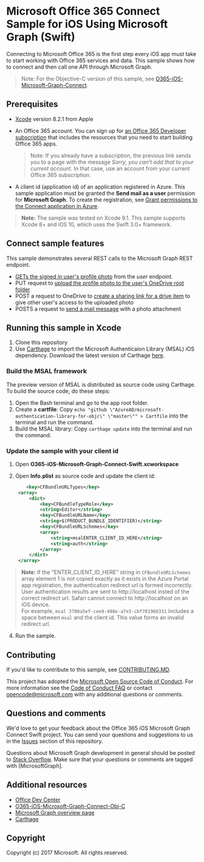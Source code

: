# Microsoft Office 365 Connect Sample for iOS Using Microsoft Graph (Swift)

Connecting to Microsoft Office 365 is the first step every iOS app must take to start working with Office 365 services and data. This sample shows how to connect and then call one API through Microsoft Graph.

> Note: For the Objective-C version of this sample, see [O365-iOS-Microsoft-Graph-Connect](https://github.com/microsoftgraph/ios-objectivec-connect-rest-sample). 
 
## Prerequisites
* [Xcode](https://developer.apple.com/xcode/downloads/) version 8.2.1 from Apple
* An Office 365 account. You can sign up for [an Office 365 Developer subscription](https://aka.ms/devprogramsignup) that includes the resources that you need to start building Office 365 apps.

     > Note: If you already have a subscription, the previous link sends you to a page with the message *Sorry, you can’t add that to your current account*. In that case, use an account from your current Office 365 subscription.
* A client id (application id) of an application registered in Azure. This sample application must be granted the **Send mail as a user** permission for **Microsoft Graph**. To create the registration, see [Grant permissions to the Connect application in Azure](https://github.com/microsoftgraph/ios-swift-connect-rest-sample/wiki/Grant-permissions-to-the-Connect-application-in-Azure).

>**Note:** The sample was tested on Xcode 9.1. This sample supports Xcode 8+ and iOS 10, which uses the Swift 3.0+ framework.

## Connect sample features
This sample demonstrates several REST calls to the Microsoft Graph REST endpoint. 

- [GETs the signed in user's profile photo](https://developer.microsoft.com/en-us/graph/docs/api-reference/v1.0/api/profilephoto_get) from the *user* endpoint.
- PUT request to [upload the profile photo to the user's OneDrive root folder](https://developer.microsoft.com/en-us/graph/docs/api-reference/v1.0/api/driveitem_put_content) 
- POST a request to OneDrive to [create a sharing link for a drive item](https://developer.microsoft.com/en-us/graph/docs/api-reference/v1.0/api/driveitem_createlink) to give other user's access to the uploaded photo
- POSTS a request to [send a mail message](https://developer.microsoft.com/en-us/graph/docs/api-reference/v1.0/api/user_sendmail) with a photo attachment
       
## Running this sample in Xcode

1. Clone this repository
2. Use [Carthage](https://github.com/Carthage/Carthage) to import the Microsoft Authenticaion Library (MSAL) iOS dependency. Download the latest version of Carthage [here](https://github.com/Carthage/Carthage/releases).

### Build the MSAL framework

The preview version of MSAL is distributed as source code using Carthage. To build the source code, do these steps:

1. Open the Bash terminal and go to the app root folder.
2. Create a **cartfile**: Copy `echo "github \"AzureAD/microsoft-authentication-library-for-objc\" \"master\"" > Cartfile`  into the terminal and run the command.
3. Build the MSAL library: Copy `carthage update` into the terminal and run the command.        

### Update the sample with your client id

1. Open **O365-iOS-Microsoft-Graph-Connect-Swift.xcworkspace**
3. Open **Info.plist** as source code and update the client id:

   ```xml
       <key>CFBundleURLTypes</key>
    <array>
        <dict>
            <key>CFBundleTypeRole</key>
            <string>Editor</string>
            <key>CFBundleURLName</key>
            <string>$(PRODUCT_BUNDLE_IDENTIFIER)</string>
            <key>CFBundleURLSchemes</key>
            <array>
                <string>msalENTER_CLIENT_ID_HERE</string>
                <string>auth</string>
            </array>
        </dict>
    </array>

   ```
> **Note:** If the "ENTER\_CLIENT\_ID_HERE" string in `CFBundleURLSchemes` array element 1 is not copied exactly as it exists in the Azure Portal app registration, the authentication redirect url is formed incorrectly. User authentication results are sent to http://localhost insted of the correct redirect url. Safari cannot connect to http://localhost on an iOS device. 
<br/>For example, `msal 3700a5ef-cee9-498e-a7e3-cbf701966331` includes a space between `msal` and the client id. This value forms an invalid redirect url.

4. Run the sample.

<a name="contributing"></a>
## Contributing ##

If you'd like to contribute to this sample, see [CONTRIBUTING.MD](/CONTRIBUTING.md).

This project has adopted the [Microsoft Open Source Code of Conduct](https://opensource.microsoft.com/codeofconduct/). For more information see the [Code of Conduct FAQ](https://opensource.microsoft.com/codeofconduct/faq/) or contact [opencode@microsoft.com](mailto:opencode@microsoft.com) with any additional questions or comments.

## Questions and comments

We'd love to get your feedback about the Office 365 iOS Microsoft Graph Connect Swift project. You can send your questions and suggestions to us in the [Issues](https://github.com/microsoftgraph/ios-swift-connect-rest-sample/issues) section of this repository.

Questions about Microsoft Graph development in general should be posted to [Stack Overflow](http://stackoverflow.com/questions/tagged/MicrosoftGraph). Make sure that your questions or comments are tagged with [MicrosoftGraph].


## Additional resources

* [Office Dev Center](https://dev.office.com/)
* [O365-iOS-Microsoft-Graph-Connect-Obj-C](https://github.com/microsoftgraph/ios-objectivec-connect-rest-sample)
* [Microsoft Graph overview page](https://developer.microsoft.com/en-us/graph/docs)
* [Carthage](https://github.com/Carthage/Carthage)

## Copyright
Copyright (c) 2017 Microsoft. All rights reserved.

